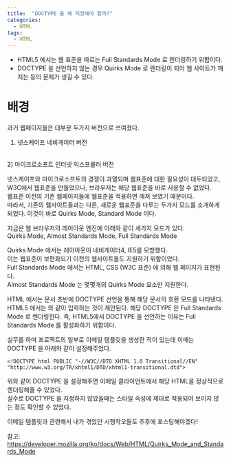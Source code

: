 ```yaml
---
title:  "DOCTYPE 을 왜 지정해야 할까?"
categories: 
  - HTML
tags:
  - HTML
---
```


- HTML5 에서는 웹 표준을 따르는 Full Standards Mode 로 렌더링하기 위함이다.
- DOCTYPE 을 선언하지 않는 경우 Quirks Mode 로 렌더링이 되어 웹 사이트가 깨지는 등의 문제가 생길 수 있다.

# 배경
과거 웹페이지들은 대부분 두가지 버전으로 쓰여졌다.
<br>
1) 넷스케이프 네비게이터 버전
<br>
2) 마이크로소프트 인터넷 익스프롤러 버전

넷스케이프와 마이크로소프트의 경쟁이 과열되며 웹표준에 대한 필요성이 대두되었고, W3C에서 웹표준을 만들었으나, 브라우저는 해당 웹표준을 바로 사용할 수 없었다.
<br>
웹표준 이전의 기존 웹페이지들에 웹표준을 적용하면 깨져 보였기 때문이다.
<br>
따라서, 기존의 웹사이트들과는 다른, 새로운 웹표준을 다루는 두가지 모드를 소개하게 되었다.
이것이 바로 Quirks Mode, Standard Mode 이다.

지금은 웹 브라우저의 레이아웃 엔진에 아래와 같이 세가지 모드가 있다.
<br>
Quirks Mode, Almost Standards Mode, Full Standards Mode

Quirks Mode 에서는 레이아웃이 네비게이터4, IE5를 모방했다. 
<br>
이는 웹표준이 보편화되기 이전의 웹사이트들도 지원하기 위함이었다.
<br>
Full Standards Mode 에서는 HTML, CSS (W3C 표준) 에 의해 웹 페이지가 표현된다.
<br>
Almost Standards Mode 는 몇몇개의 Quirks Mode 요소만 지원한다.

HTML 에서는 문서 초반에 DOCTYPE 선언을 통해 해당 문서의 호환 모드를 나타낸다.
<br>
HTML5 에서는 <!DOCTYPE html> 와 같이 입력하는 것이 제안된다. 해당 DOCTYPE 은 Full Standards Mode 로 렌더링한다.
즉, HTML5에서 DOCTYPE 을 선언하는 이유는 Full Standards Mode 를 활성화하기 위함이다.

실무를 하며 프로젝트의 일부로 이메일 템플릿을 생성한 적이 있는데 이때는 DOCTYPE 을 아래와 같이 설정해주었다.

```
<!DOCTYPE html PUBLIC "-//W3C//DTD XHTML 1.0 Transitional//EN" "http://www.w3.org/TR/xhtml1/DTD/xhtml1-transitional.dtd">
```

위와 같이 DOCTYPE 을 설정해주면 이메일 클라이언트에서 해당 HTML을 정상적으로 렌더링해줄 수 있었다.
<br>
실수로 DOCTYPE 을 지정하지 않았을때는 스타일 속성에 제대로 적용되어 보이지 않는 점도 확인할 수 있었다.


이메일 템플릿과 관련해서 내가 겪었던 시행착오들도 추후에 포스팅해야겠다!


참고:
https://developer.mozilla.org/ko/docs/Web/HTML/Quirks_Mode_and_Standards_Mode